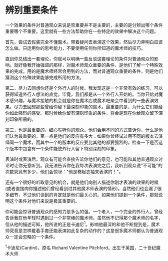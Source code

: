 # 辨别重要条件

一个效果的条件对普通观众来说是否重要并不是主要的，主要的是分辨出哪个条件重要哪个不重要。这里就有一些方法帮助你在一些特定的效果中解决这个问题。

首先，尝试去假装完全不懂魔术。带着疑问去表演这个效果，然后尽力弄明白应该怎么做。只运用你的思考能力，不要使用任何你所知道的魔术师的技巧。

直到你总结出一套理论，你就可以明确一些反驳这套理论的条件对普通观众的影响。就好像我开始强调的那样，对魔术师观众重要的条件，是他们了解一个特殊效果的完成，用的是魔术师经常会用到的方法，而对普通观众重要的条件，则是他们猜测这个特殊效果能够完成所用的方法。

第二，尽力去回想你还是个外行人的时候。我发现这是一个非常有效的练习，可以获得知道外行人想法的直觉。毕竟，我们都是从一个外行人开始的。当你开始对魔术感兴趣，与魔术接触的机会就是你在魔术店或魔术吧聚会中看到的一些表演效果。尽力去回想那些曾给你留下最深刻印象的魔术。最重要的是，为什么它们能给你如此强烈的感受。那时候给你留有深刻印象的条件，将会是现在你给观众留下深刻印象所需的。

第三，也是最重要的，细心聆听你的观众。他们会用不同的方式告诉你，什么是他们认为最重要的。第一点是他们的反应有多大：如果你曾经试过用不同的版本去演绎同一个魔术，而其中一个的版本的反应要比其他的都要强烈的，检查一下是否这个版本中包含有一个条件能使外行人留下特别深刻的印象。

表演时或表演后，观众有可能会直接告诉你他们的意见，也可能和其他普通观众讨论时让你无意听到。我无法告诉你在我每次表演完之后，我听到观众说"不可能"的次数究竟有多少，他们会惊讶："他是卷起衣袖来表演的！"。

还有一个很好的听取意见的机会，就是他们向别人描述你刚才表演的效果的时候(或者直接向你描述他们曾经看到过其他魔术师表演的情形)。当然他们也会漏了很多细节，不过他们谈到的肯定就是他们最关心的。如果他们提到一个条件，那就说明这个条件对他们来说是极其重要的。

你可能会惊讶普通观众的感知力是多么的强。一个老人，一个完全的外行人，曾经告诉我在他年轻时遇到过一个非常棒的魔术师。虽然他不记得那个魔术师的名字，但从他的描述可知，他所说的正是卡迪尼<sup>1</sup>。影响他最深的和他不断提到是，魔术师究竟是怎样戴着手套还能表演如此复杂的动作的？这是很多魔术师都认为普通观众一定会忽略的一个条件。

<sup>1</sup>卡迪尼(Cardini)，原名 Richard Valentine Pitchford，出生于英国，二十世纪魔术大师